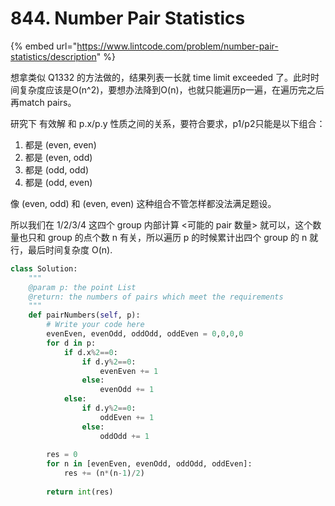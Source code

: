 # 844. Number Pair Statistics

{% embed url="https://www.lintcode.com/problem/number-pair-statistics/description" %}

想拿类似 Q1332 的方法做的，结果列表一长就 time limit exceeded 了。此时时间复杂度应该是O\(n^2\)，要想办法降到O\(n\)，也就只能遍历p一遍，在遍历完之后再match pairs。

研究下 有效解 和 p.x/p.y 性质之间的关系，要符合要求，p1/p2只能是以下组合：

1. 都是 \(even, even\)
2. 都是 \(even, odd\)
3. 都是 \(odd, odd\)
4. 都是 \(odd, even\)

像 \(even, odd\) 和 \(even, even\) 这种组合不管怎样都没法满足题设。

所以我们在 1/2/3/4 这四个 group 内部计算 &lt;可能的 pair 数量&gt; 就可以，这个数量也只和 group 的点个数 n 有关，所以遍历 p 的时候累计出四个 group 的 n 就行，最后时间复杂度 O\(n\).

```python
class Solution:
    """
    @param p: the point List
    @return: the numbers of pairs which meet the requirements
    """
    def pairNumbers(self, p):
        # Write your code here
        evenEven, evenOdd, oddOdd, oddEven = 0,0,0,0
        for d in p:
            if d.x%2==0:
                if d.y%2==0:
                    evenEven += 1
                else:
                    evenOdd += 1
            else:
                if d.y%2==0:
                    oddEven += 1
                else:
                    oddOdd += 1 
        
        res = 0
        for n in [evenEven, evenOdd, oddOdd, oddEven]:
            res += (n*(n-1)/2)
            
        return int(res)
```

